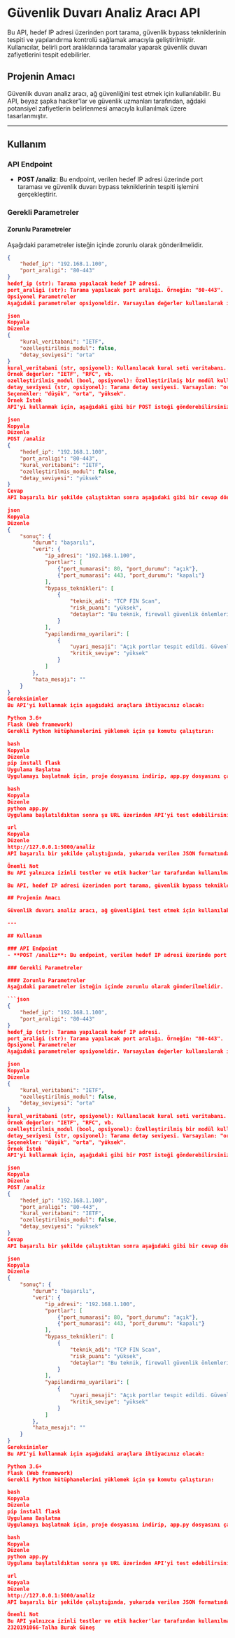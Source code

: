 # Güvenlik Duvarı Analiz Aracı API

Bu API, hedef IP adresi üzerinden port tarama, güvenlik bypass tekniklerinin tespiti ve yapılandırma kontrolü sağlamak amacıyla geliştirilmiştir. Kullanıcılar, belirli port aralıklarında taramalar yaparak güvenlik duvarı zafiyetlerini tespit edebilirler.

## Projenin Amacı

Güvenlik duvarı analiz aracı, ağ güvenliğini test etmek için kullanılabilir. Bu API, beyaz şapka hacker'lar ve güvenlik uzmanları tarafından, ağdaki potansiyel zafiyetlerin belirlenmesi amacıyla kullanılmak üzere tasarlanmıştır.

---

## Kullanım

### API Endpoint
- **POST /analiz**: Bu endpoint, verilen hedef IP adresi üzerinde port taraması ve güvenlik duvarı bypass tekniklerinin tespiti işlemini gerçekleştirir.

### Gerekli Parametreler

#### Zorunlu Parametreler
Aşağıdaki parametreler isteğin içinde zorunlu olarak gönderilmelidir.

```json
{
    "hedef_ip": "192.168.1.100",
    "port_araligi": "80-443"
}
hedef_ip (str): Tarama yapılacak hedef IP adresi.
port_araligi (str): Tarama yapılacak port aralığı. Örneğin: "80-443".
Opsiyonel Parametreler
Aşağıdaki parametreler opsiyoneldir. Varsayılan değerler kullanılarak işlem yapılabilir.

json
Kopyala
Düzenle
{
    "kural_veritabani": "IETF",
    "ozelleştirilmis_modul": false,
    "detay_seviyesi": "orta"
}
kural_veritabani (str, opsiyonel): Kullanılacak kural seti veritabanı. Varsayılan: "IETF".
Örnek değerler: "IETF", "RFC", vb.
ozelleştirilmis_modul (bool, opsiyonel): Özelleştirilmiş bir modül kullanılıp kullanılmayacağını belirtir. Varsayılan: false.
detay_seviyesi (str, opsiyonel): Tarama detay seviyesi. Varsayılan: "orta".
Seçenekler: "düşük", "orta", "yüksek".
Örnek İstek
API'yi kullanmak için, aşağıdaki gibi bir POST isteği gönderebilirsiniz.

json
Kopyala
Düzenle
POST /analiz
{
    "hedef_ip": "192.168.1.100",
    "port_araligi": "80-443",
    "kural_veritabani": "IETF",
    "ozelleştirilmis_modul": false,
    "detay_seviyesi": "yüksek"
}
Cevap
API başarılı bir şekilde çalıştıktan sonra aşağıdaki gibi bir cevap döndürür:

json
Kopyala
Düzenle
{
    "sonuç": {
        "durum": "başarılı",
        "veri": {
            "ip_adresi": "192.168.1.100",
            "portlar": [
                {"port_numarasi": 80, "port_durumu": "açık"},
                {"port_numarasi": 443, "port_durumu": "kapalı"}
            ],
            "bypass_teknikleri": [
                {
                    "teknik_adi": "TCP FIN Scan",
                    "risk_puanı": "yüksek",
                    "detaylar": "Bu teknik, firewall güvenlik önlemlerini atlatabilir."
                }
            ],
            "yapilandirma_uyarilari": [
                {
                    "uyari_mesaji": "Açık portlar tespit edildi. Güvenlik riski oluşturabilir.",
                    "kritik_seviye": "yüksek"
                }
            ]
        },
        "hata_mesajı": ""
    }
}
Gereksinimler
Bu API'yi kullanmak için aşağıdaki araçlara ihtiyacınız olacak:

Python 3.6+
Flask (Web framework)
Gerekli Python kütüphanelerini yüklemek için şu komutu çalıştırın:

bash
Kopyala
Düzenle
pip install flask
Uygulama Başlatma
Uygulamayı başlatmak için, proje dosyasını indirip, app.py dosyasını çalıştırarak Flask sunucusunu başlatabilirsiniz.

bash
Kopyala
Düzenle
python app.py
Uygulama başlatıldıktan sonra şu URL üzerinden API'yi test edebilirsiniz:

url
Kopyala
Düzenle
http://127.0.0.1:5000/analiz
API başarılı bir şekilde çalıştığında, yukarıda verilen JSON formatında sonuç alacaksınız.

Önemli Not
Bu API yalnızca izinli testler ve etik hacker'lar tarafından kullanılmalıdır. Gerçek sistemlere zarar vermemek için yalnızca sahip olduğunuz ağlarda testler yapınız.# Güvenlik Duvarı Analiz Aracı API

Bu API, hedef IP adresi üzerinden port tarama, güvenlik bypass tekniklerinin tespiti ve yapılandırma kontrolü sağlamak amacıyla geliştirilmiştir. Kullanıcılar, belirli port aralıklarında taramalar yaparak güvenlik duvarı zafiyetlerini tespit edebilirler.

## Projenin Amacı

Güvenlik duvarı analiz aracı, ağ güvenliğini test etmek için kullanılabilir. Bu API, beyaz şapka hacker'lar ve güvenlik uzmanları tarafından, ağdaki potansiyel zafiyetlerin belirlenmesi amacıyla kullanılmak üzere tasarlanmıştır.

---

## Kullanım

### API Endpoint
- **POST /analiz**: Bu endpoint, verilen hedef IP adresi üzerinde port taraması ve güvenlik duvarı bypass tekniklerinin tespiti işlemini gerçekleştirir.

### Gerekli Parametreler

#### Zorunlu Parametreler
Aşağıdaki parametreler isteğin içinde zorunlu olarak gönderilmelidir.

```json
{
    "hedef_ip": "192.168.1.100",
    "port_araligi": "80-443"
}
hedef_ip (str): Tarama yapılacak hedef IP adresi.
port_araligi (str): Tarama yapılacak port aralığı. Örneğin: "80-443".
Opsiyonel Parametreler
Aşağıdaki parametreler opsiyoneldir. Varsayılan değerler kullanılarak işlem yapılabilir.

json
Kopyala
Düzenle
{
    "kural_veritabani": "IETF",
    "ozelleştirilmis_modul": false,
    "detay_seviyesi": "orta"
}
kural_veritabani (str, opsiyonel): Kullanılacak kural seti veritabanı. Varsayılan: "IETF".
Örnek değerler: "IETF", "RFC", vb.
ozelleştirilmis_modul (bool, opsiyonel): Özelleştirilmiş bir modül kullanılıp kullanılmayacağını belirtir. Varsayılan: false.
detay_seviyesi (str, opsiyonel): Tarama detay seviyesi. Varsayılan: "orta".
Seçenekler: "düşük", "orta", "yüksek".
Örnek İstek
API'yi kullanmak için, aşağıdaki gibi bir POST isteği gönderebilirsiniz.

json
Kopyala
Düzenle
POST /analiz
{
    "hedef_ip": "192.168.1.100",
    "port_araligi": "80-443",
    "kural_veritabani": "IETF",
    "ozelleştirilmis_modul": false,
    "detay_seviyesi": "yüksek"
}
Cevap
API başarılı bir şekilde çalıştıktan sonra aşağıdaki gibi bir cevap döndürür:

json
Kopyala
Düzenle
{
    "sonuç": {
        "durum": "başarılı",
        "veri": {
            "ip_adresi": "192.168.1.100",
            "portlar": [
                {"port_numarasi": 80, "port_durumu": "açık"},
                {"port_numarasi": 443, "port_durumu": "kapalı"}
            ],
            "bypass_teknikleri": [
                {
                    "teknik_adi": "TCP FIN Scan",
                    "risk_puanı": "yüksek",
                    "detaylar": "Bu teknik, firewall güvenlik önlemlerini atlatabilir."
                }
            ],
            "yapilandirma_uyarilari": [
                {
                    "uyari_mesaji": "Açık portlar tespit edildi. Güvenlik riski oluşturabilir.",
                    "kritik_seviye": "yüksek"
                }
            ]
        },
        "hata_mesajı": ""
    }
}
Gereksinimler
Bu API'yi kullanmak için aşağıdaki araçlara ihtiyacınız olacak:

Python 3.6+
Flask (Web framework)
Gerekli Python kütüphanelerini yüklemek için şu komutu çalıştırın:

bash
Kopyala
Düzenle
pip install flask
Uygulama Başlatma
Uygulamayı başlatmak için, proje dosyasını indirip, app.py dosyasını çalıştırarak Flask sunucusunu başlatabilirsiniz.

bash
Kopyala
Düzenle
python app.py
Uygulama başlatıldıktan sonra şu URL üzerinden API'yi test edebilirsiniz:

url
Kopyala
Düzenle
http://127.0.0.1:5000/analiz
API başarılı bir şekilde çalıştığında, yukarıda verilen JSON formatında sonuç alacaksınız.

Önemli Not
Bu API yalnızca izinli testler ve etik hacker'lar tarafından kullanılmalıdır. Gerçek sistemlere zarar vermemek için yalnızca sahip olduğunuz ağlarda testler yapınız.
2320191066-Talha Burak Güneş
